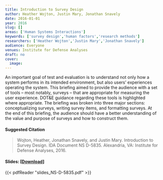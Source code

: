 ```yaml
---
title: Introduction to Survey Design
author: Heather Wojton, Justin Mary, Jonathan Snavely
date: 2016-01-01
year: 2016
slug: []
areas: ['Human Systems Interactions']
keywords: ['survey design','human factors','research methods']
researchers: ['Heather Wojton','Justin Mary','Jonathan Snavely']
audience: Everyone
venues: Institute for Defense Analyses
draft: no
cover:
  image: 
---
```




An important goal of test and evaluation is to understand not only how a system performs in its intended environment, but also users’ experiences operating the system. This briefing aimed to provide the audience with a set of tools – most notably, surveys – that are appropriate for measuring the user experience. DOT&E guidance regarding these tools is highlighted where appropriate. The briefing was broken into three major sections: conceptualizing surveys, writing survey items, and formatting surveys. At the end of this briefing, the audience should have a better understanding of the value and purpose of surveys and how to construct them.

#### Suggested Citation
> Wojton, Heather, Jonathan Snavely, and Justin Mary. Introduction to Survey Design. IDA Document NS D-5835. Alexandria, VA: Institute for Defense Analyses, 2016.

#### Slides: [[Download](slides_NS-D-5835.pdf)]
{{< pdfReader "slides_NS-D-5835.pdf" >}}





